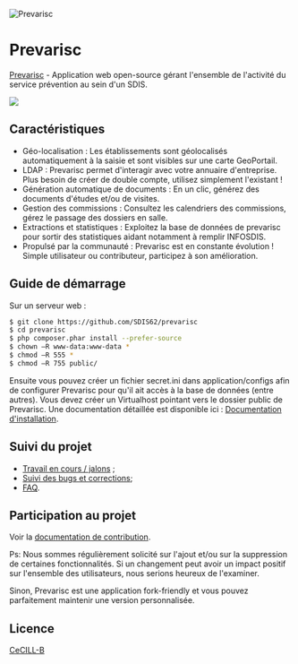 ![Prevarisc](https://github.com/atos-df-rennes/prevarisc/actions/workflows/actions.yml/badge.svg)

# Prevarisc

[Prevarisc](http://sdis62.github.io/prevarisc/) - Application web open-source gérant l'ensemble de l'activité du service prévention au sein d'un SDIS.

![](http://sdis62.github.io/prevarisc/assets/img/screenshot.png)

## Caractéristiques

* Géo-localisation : Les établissements sont géolocalisés automatiquement à la saisie et sont visibles sur une carte GeoPortail.
* LDAP : Prevarisc permet d'interagir  avec votre annuaire d'entreprise. Plus besoin de créer de double compte, utilisez simplement l'existant !
* Génération automatique de documents : En un clic, générez des documents d'études et/ou de visites.
* Gestion des commissions : Consultez les calendriers des commissions, gérez le passage des dossiers en salle.
* Extractions et statistiques : Exploitez la base de données de prevarisc pour sortir des statistiques aidant notamment à remplir INFOSDIS.
* Propulsé par la communauté : Prevarisc est en constante évolution ! Simple utilisateur ou contributeur, participez à son amélioration.

## Guide de démarrage

Sur un serveur web :

```sh
$ git clone https://github.com/SDIS62/prevarisc
$ cd prevarisc
$ php composer.phar install --prefer-source
$ chown –R www-data:www-data *
$ chmod –R 555 *
$ chmod –R 755 public/
```
Ensuite vous pouvez créer un fichier secret.ini dans application/configs afin de configurer Prevarisc pour qu'il ait accès à la base de données (entre autres).
Vous devez créer un Virtualhost pointant vers le dossier public de Prevarisc.
Une documentation détaillée est disponible ici : [Documentation d'installation](https://github.com/SDIS62/prevarisc/blob/2.x/docs/documentation_installation.md).

## Suivi du projet

* [Travail en cours / jalons](https://github.com/SDIS62/prevarisc/issues/milestones) ;
* [Suivi des bugs et corrections](https://github.com/SDIS62/prevarisc/issues);
* [FAQ](https://github.com/SDIS62/prevarisc/issues?q=is%3Aissue+label%3Aquestion).

## Participation au projet

Voir la [documentation de contribution](https://github.com/SDIS62/prevarisc/blob/2.x/CONTRIBUTING.md).

Ps: Nous sommes régulièrement solicité sur l'ajout et/ou sur la suppression de certaines fonctionnalités. Si un changement peut avoir un impact positif sur l'ensemble des utilisateurs, nous serions heureux de l'examiner. 

Sinon, Prevarisc est une application fork-friendly et vous pouvez parfaitement maintenir une version personnalisée.

## Licence

[CeCILL-B](http://www.cecill.info/licences/Licence_CeCILL-B_V1-fr.html)
